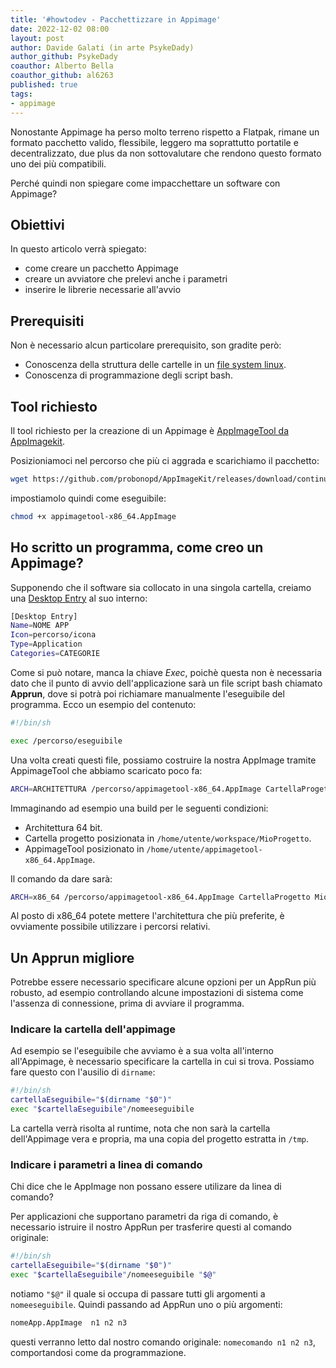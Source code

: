 ```yaml
---
title: '#howtodev - Pacchettizzare in Appimage' 
date: 2022-12-02 08:00
layout: post 
author: Davide Galati (in arte PsykeDady)
author_github: PsykeDady
coauthor: Alberto Bella
coauthor_github: al6263
published: true
tags: 
- appimage
---
```


Nonostante Appimage ha perso molto terreno rispetto a Flatpak, rimane un formato pacchetto valido, flessibile, leggero ma soprattutto portatile e decentralizzato, due plus da non sottovalutare che rendono questo formato uno dei più compatibili.

Perché quindi non spiegare come impacchettare un software con Appimage?

## Obiettivi

In questo articolo verrà spiegato:

- come creare un pacchetto Appimage
- creare un avviatore che prelevi anche i parametri
- inserire le librerie necessarie all'avvio

## Prerequisiti

Non è necessario alcun particolare prerequisito, son gradite però: 

- Conoscenza della struttura delle cartelle in un [file system linux](https://linuxhub.it/articles/howto-La-struttura-del-filesystem-Linux/).
- Conoscenza di programmazione degli script bash.

## Tool richiesto

Il tool richiesto per la creazione di un Appimage è [AppImageTool da AppImagekit](https://github.com/probonopd/AppImageKit).  

Posizioniamoci nel percorso che più ci aggrada e scarichiamo il pacchetto:

```bash
wget https://github.com/probonopd/AppImageKit/releases/download/continuous/appimagetool-x86_64.AppImage
```

impostiamolo quindi come eseguibile: 

```bash
chmod +x appimagetool-x86_64.AppImage
```


## Ho scritto un programma, come creo un Appimage?

Supponendo che il software sia collocato in una singola cartella, creiamo una [Desktop Entry](https://linuxhub.it/articles/howto-desktop-entry/) al suo interno: 

```bash
[Desktop Entry]
Name=NOME APP
Icon=percorso/icona
Type=Application
Categories=CATEGORIE
```

Come si può notare, manca la chiave *Exec*, poichè questa non è necessaria dato che il punto di avvio dell'applicazione sarà un file script bash chiamato **Apprun**, dove si potrà poi richiamare manualmente l'eseguibile del programma. Ecco un esempio del contenuto: 

```bash
#!/bin/sh

exec /percorso/eseguibile
```

Una volta creati questi file, possiamo costruire la nostra AppImage tramite AppimageTool che abbiamo scaricato poco fa:

```bash
ARCH=ARCHITETTURA /percorso/appimagetool-x86_64.AppImage CartellaProgetto nomeApp.AppImage 
```

Immaginando ad esempio una build per le seguenti condizioni: 

- Architettura 64 bit.
- Cartella progetto posizionata in `/home/utente/workspace/MioProgetto`.
- AppimageTool posizionato in `/home/utente/appimagetool-x86_64.AppImage`.

Il comando da dare sarà: 

```bash
ARCH=x86_64 /percorso/appimagetool-x86_64.AppImage CartellaProgetto MioProgetto.AppImage 
```

Al posto di x86_64 potete mettere l'architettura che più preferite, è ovviamente possibile utilizzare i percorsi relativi.

## Un Apprun migliore

Potrebbe essere necessario specificare alcune opzioni per un AppRun più robusto, ad esempio controllando alcune impostazioni di sistema come l'assenza di connessione, prima di avviare il programma.

### Indicare la cartella dell'appimage

Ad esempio se l'eseguibile che avviamo è a sua volta all'interno all'Appimage, è necessario specificare la cartella in cui si trova. Possiamo fare questo con l'ausilio di `dirname`:

```bash
#!/bin/sh
cartellaEseguibile="$(dirname "$0")"
exec "$cartellaEseguibile"/nomeeseguibile
```

La cartella verrà risolta al runtime, nota che non sarà la cartella dell'Appimage vera e propria, ma una copia del progetto estratta in `/tmp`.

### Indicare i parametri a linea di comando

Chi dice che le AppImage non possano essere utilizare da linea di comando? 

Per applicazioni che supportano parametri da riga di comando, è necessario istruire il nostro AppRun per trasferire questi al comando originale:

```bash
#!/bin/sh
cartellaEseguibile="$(dirname "$0")"
exec "$cartellaEseguibile"/nomeeseguibile "$@"
```

notiamo `"$@"` il quale si occupa di passare tutti gli argomenti a `nomeeseguibile`. Quindi passando ad AppRun uno o più argomenti:

```bash
nomeApp.AppImage  n1 n2 n3
```

questi verranno letto dal nostro comando originale: `nomecomando n1 n2 n3`, comportandosi come da programmazione.
